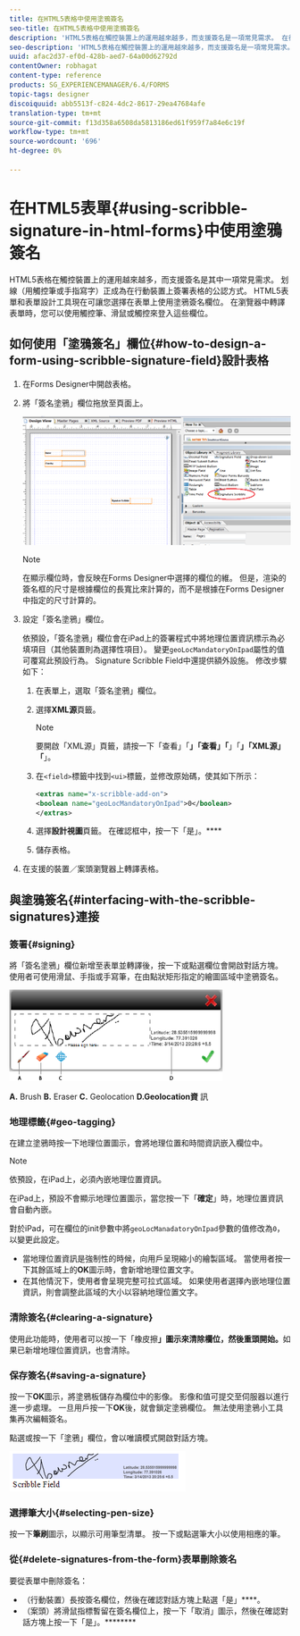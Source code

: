 ```yaml
---
title: 在HTML5表格中使用塗鴉簽名
seo-title: 在HTML5表格中使用塗鴉簽名
description: 'HTML5表格在觸控裝置上的運用越來越多，而支援簽名是一項常見需求。 在行動裝置上簽署檔案已成為在行動裝置上簽署表格的公認方式。 '
seo-description: 'HTML5表格在觸控裝置上的運用越來越多，而支援簽名是一項常見需求。 在行動裝置上簽署檔案已成為在行動裝置上簽署表格的公認方式。 '
uuid: afac2d37-ef0d-428b-aed7-64a00d62792d
contentOwner: robhagat
content-type: reference
products: SG_EXPERIENCEMANAGER/6.4/FORMS
topic-tags: designer
discoiquuid: abb5513f-c824-4dc2-8617-29ea47684afe
translation-type: tm+mt
source-git-commit: f13d358a6508da5813186ed61f959f7a84e6c19f
workflow-type: tm+mt
source-wordcount: '696'
ht-degree: 0%

---
```



# 在HTML5表單{#using-scribble-signature-in-html-forms}中使用塗鴉簽名

HTML5表格在觸控裝置上的運用越來越多，而支援簽名是其中一項常見需求。 划線（用觸控筆或手指寫字）正成為在行動裝置上簽署表格的公認方式。 HTML5表單和表單設計工具現在可讓您選擇在表單上使用塗鴉簽名欄位。 在瀏覽器中轉譯表單時，您可以使用觸控筆、滑鼠或觸控來登入這些欄位。

## 如何使用「塗鴉簽名」欄位{#how-to-design-a-form-using-scribble-signature-field}設計表格

1. 在Forms Designer中開啟表格。
1. 將「簽名塗鴉」欄位拖放至頁面上。

   ![designer_scribble](assets/designer_scribble.png)

   >[!NOTE]
   >
   >在顯示欄位時，會反映在Forms Designer中選擇的欄位的維。 但是，渲染的簽名框的尺寸是根據欄位的長寬比來計算的，而不是根據在Forms Designer中指定的尺寸計算的。

1. 設定「簽名塗鴉」欄位。

   依預設，「簽名塗鴉」欄位會在iPad上的簽署程式中將地理位置資訊標示為必填項目（其他裝置則為選擇性項目）。 變更`geoLocMandatoryOnIpad`屬性的值可覆寫此預設行為。 Signature Scribble Field中還提供額外設施。 修改步驟如下：

   1. 在表單上，選取「簽名塗鴉」欄位。
   1. 選擇&#x200B;**XML源**&#x200B;頁籤。

      >[!NOTE]
      >
      >要開啟「XML源」頁籤，請按一下「查看」「**」「查看」「**」「**」「XML源」「**」。

   1. 在`<field>`標籤中找到`<ui>`標籤，並修改原始碼，使其如下所示：

      ```xml
      <extras name="x-scribble-add-on">
      <boolean name="geoLocMandatoryOnIpad">0</boolean>
      </extras>
      ```

   1. 選擇&#x200B;**設計視圖**&#x200B;頁籤。 在確認框中，按一下「是」。****
   1. 儲存表格。

1. 在支援的裝置／案頭瀏覽器上轉譯表格。

## 與塗鴉簽名{#interfacing-with-the-scribble-signatures}連接

### 簽署{#signing}

將「簽名塗鴉」欄位新增至表單並轉譯後，按一下或點選欄位會開啟對話方塊。 使用者可使用滑鼠、手指或手寫筆，在由點狀矩形指定的繪圖區域中塗鴉簽名。

![地理位置](assets/geolocation.png)

**A.** Brush  **B.** Eraser  **C.** Geolocation  **D.Geolocation資** 訊

### 地理標籤{#geo-tagging}

在建立塗鴉時按一下地理位置圖示，會將地理位置和時間資訊嵌入欄位中。

>[!NOTE]
依預設，在iPad上，必須內嵌地理位置資訊。

在iPad上，預設不會顯示地理位置圖示，當您按一下「**確定**」時，地理位置資訊會自動內嵌。

對於iPad，可在欄位的init參數中將`geoLocManadatoryOnIpad`參數的值修改為`0`，以變更此設定。

* 當地理位置資訊是強制性的時候，向用戶呈現縮小的繪製區域。 當使用者按一下其餘區域上的&#x200B;**OK**&#x200B;圖示時，會新增地理位置文字。
* 在其他情況下，使用者會呈現完整可拉式區域。 如果使用者選擇內嵌地理位置資訊，則會調整此區域的大小以容納地理位置文字。

### 清除簽名{#clearing-a-signature}

使用此功能時，使用者可以按一下「橡皮擦&#x200B;**」圖示來清除欄位，然後重頭開始。**&#x200B;如果已新增地理位置資訊，也會清除。

### 保存簽名{#saving-a-signature}

按一下&#x200B;**OK**&#x200B;圖示，將塗鴉板儲存為欄位中的影像。 影像和值可提交至伺服器以進行進一步處理。 一旦用戶按一下&#x200B;**OK**&#x200B;後，就會鎖定塗鴉欄位。 無法使用塗鴉小工具集再次編輯簽名。

點選或按一下「塗鴉」欄位，會以唯讀模式開啟對話方塊。

![1](assets/3.png)

### 選擇筆大小{#selecting-pen-size}

按一下&#x200B;**筆刷**&#x200B;圖示，以顯示可用筆型清單。 按一下或點選筆大小以使用相應的筆。

### 從{#delete-signatures-from-the-form}表單刪除簽名

要從表單中刪除簽名：

* （行動裝置）長按簽名欄位，然後在確認對話方塊上點選「是」****。
* （案頭）將滑鼠指標暫留在簽名欄位上，按一下「取消」圖示，然後在確認對話方塊上按一下「是」。********
